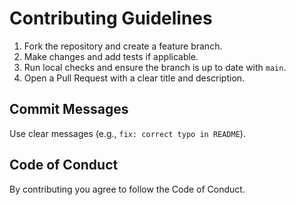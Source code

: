 # Contributing Guidelines

1. Fork the repository and create a feature branch.
2. Make changes and add tests if applicable.
3. Run local checks and ensure the branch is up to date with `main`.
4. Open a Pull Request with a clear title and description.

## Commit Messages
Use clear messages (e.g., `fix: correct typo in README`).

## Code of Conduct
By contributing you agree to follow the Code of Conduct.
